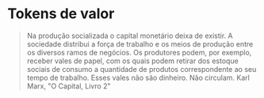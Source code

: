 # Tokens de valor

>Na produção socializada o capital monetário deixa de existir. A sociedade distribui a força de trabalho e os meios de produção entre os diversos ramos de negócios. Os produtores podem, por exemplo, receber vales de papel, com os quais podem retirar dos estoque sociais de consumo a quantidade de produtos correspondente ao seu tempo de trabalho. Esses vales não são dinheiro. Não circulam.
Karl Marx, "O Capital, Livro 2"
